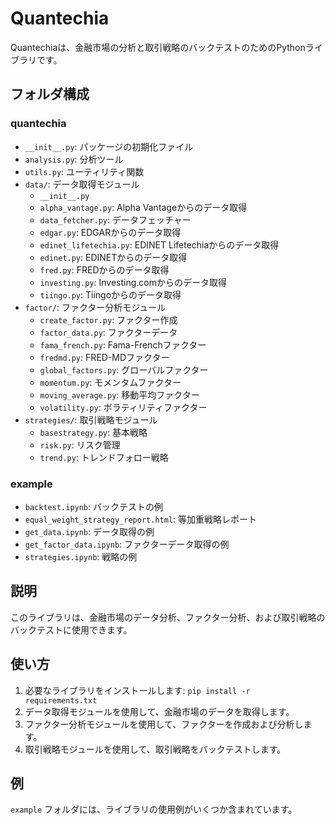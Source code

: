 # Quantechia

Quantechiaは、金融市場の分析と取引戦略のバックテストのためのPythonライブラリです。

## フォルダ構成

### quantechia

*   `__init__.py`: パッケージの初期化ファイル
*   `analysis.py`: 分析ツール
*   `utils.py`: ユーティリティ関数
*   `data/`: データ取得モジュール
    *   `__init__.py`
    *   `alpha_vantage.py`: Alpha Vantageからのデータ取得
    *   `data_fetcher.py`: データフェッチャー
    *   `edgar.py`: EDGARからのデータ取得
    *   `edinet_lifetechia.py`: EDINET Lifetechiaからのデータ取得
    *   `edinet.py`: EDINETからのデータ取得
    *   `fred.py`: FREDからのデータ取得
    *   `investing.py`: Investing.comからのデータ取得
    *   `tiingo.py`: Tiingoからのデータ取得
*   `factor/`: ファクター分析モジュール
    *   `create_factor.py`: ファクター作成
    *   `factor_data.py`: ファクターデータ
    *   `fama_french.py`: Fama-Frenchファクター
    *   `fredmd.py`: FRED-MDファクター
    *   `global_factors.py`: グローバルファクター
    *   `momentum.py`: モメンタムファクター
    *   `moving_average.py`: 移動平均ファクター
    *   `volatility.py`: ボラティリティファクター
*   `strategies/`: 取引戦略モジュール
    *   `basestrategy.py`: 基本戦略
    *   `risk.py`: リスク管理
    *   `trend.py`: トレンドフォロー戦略

### example

*   `backtest.ipynb`: バックテストの例
*   `equal_weight_strategy_report.html`: 等加重戦略レポート
*   `get_data.ipynb`: データ取得の例
*   `get_factor_data.ipynb`: ファクターデータ取得の例
*   `strategies.ipynb`: 戦略の例

## 説明

このライブラリは、金融市場のデータ分析、ファクター分析、および取引戦略のバックテストに使用できます。

## 使い方

1.  必要なライブラリをインストールします: `pip install -r requirements.txt`
2.  データ取得モジュールを使用して、金融市場のデータを取得します。
3.  ファクター分析モジュールを使用して、ファクターを作成および分析します。
4.  取引戦略モジュールを使用して、取引戦略をバックテストします。

## 例

`example` フォルダには、ライブラリの使用例がいくつか含まれています。
